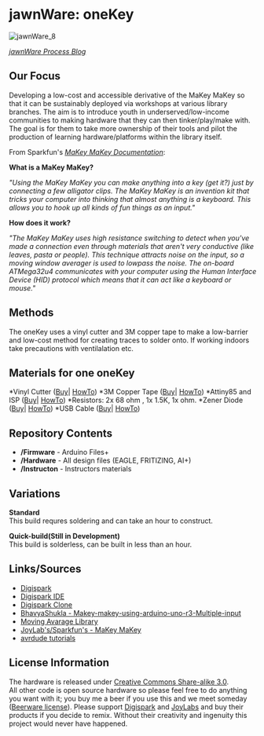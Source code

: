 jawnWare: oneKey
===========

![jawnWare_8](http://farm8.staticflickr.com/7391/12524884355_5e1eddc549_m.jpg) 


 [*jawnWare Process Blog*](http://jawnware.tumblr.com/)

Our Focus
-------------------
Developing a low-cost and accessible derivative of the MaKey MaKey so that it can be sustainably deployed via workshops at various library branches. The aim is to introduce youth in underserved/low-income communities to making hardware that they can then tinker/play/make with. The goal is for them to take more ownership of their tools and pilot the production of learning hardware/platforms within the library itself.

From Sparkfun's [*MaKey MaKey Documentation*](https://github.com/sparkfun/makeymakey):

**What is a MaKey MaKey?**

*"Using the MaKey MaKey you can make anything into a key (get it?) just by connecting a few alligator clips. The MaKey MaKey is an invention kit that tricks your computer into thinking that almost anything is a keyboard. This allows you to hook up all kinds of fun things as an input."*

**How does it work?**

*"The MaKey MaKey uses high resistance switching to detect when you've made a connection even through materials that aren't very conductive (like leaves, pasta or people). This technique attracts noise on the input, so a moving window averager is used to lowpass the noise. The on-board ATMega32u4 communicates with your computer using the Human Interface Device (HID) protocol which means that it can act like a keyboard or mouse."*

Methods
-------------------
The oneKey uses a vinyl cutter and 3M copper tape to make a low-barrier and low-cost method for creating traces to solder onto. If working indoors take precautions with ventilalation etc.

Materials for one oneKey
-------------------
*Vinyl Cutter ([Buy](about:blank)| [HowTo](about:blank))
*3M Copper Tape ([Buy](about:blank)| [HowTo](about:blank))
*Attiny85 and ISP ([Buy](about:blank)| [HowTo](about:blank))
*Resistors: 2x 68 ohm , 1x 1.5K, 1x ohm.
*Zener Diode ([Buy](about:blank)| [HowTo](about:blank))
*USB Cable ([Buy](about:blank)| [HowTo](about:blank))

Repository Contents
-------------------
* **/Firmware** - Arduino Files+
* **/Hardware** - All design files (EAGLE, FRITIZING, AI+)
* **/Instructon** - Instructors materials

Variations
----------------
**Standard**  
This build requres soldering and can take an hour to construct.

**Quick-build(Still in Development)**  
This build is solderless, can be built in less than an hour.

Links/Sources
-------------------
* [Digispark](about:blank)
* [Digispark IDE](about:blank)
* [Digispark Clone](about:blank)
* [BhavyaShukla - Makey-makey-using-arduino-uno-r3-Multiple-input](https://github.com/BhavyaShukla/Makey-makey-using-arduino-uno-r3-Multiple-inputs-)
* [Moving Avarage Library](https://github.com/BhavyaShukla/Makey-makey-using-arduino-uno-r3-Multiple-inputs-)
* [JoyLab's/Sparkfun's - MaKey MaKey](https://github.com/sparkfun/makeymakey)
* [avrdude tutorials](about:blank)

License Information
-------------------
The hardware is released under [Creative Commons Share-alike 3.0](http://creativecommons.org/licenses/by-sa/3.0/).  
All other code is open source hardware so please feel free to do anything you want with it; 
you buy me a beer if you use this and we meet someday ([Beerware license](http://en.wikipedia.org/wiki/Beerware)).
Please support [Digispark](https://github.com/sparkfun/makeymakey) and [JoyLabs](https://github.com/sparkfun/makeymakey) and buy their products if you decide to remix. Without their creativity and ingenuity this project would never have happened.
